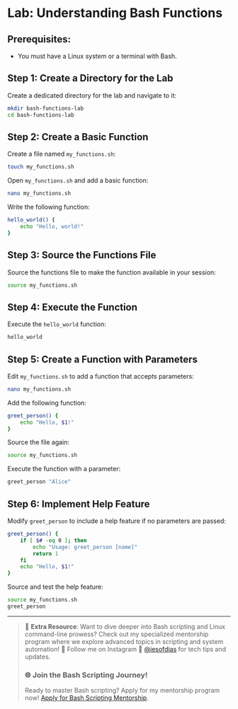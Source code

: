 # Lab: Understanding Bash Functions

## Prerequisites:
- You must have a Linux system or a terminal with Bash.

## Step 1: Create a Directory for the Lab

Create a dedicated directory for the lab and navigate to it:

```bash
mkdir bash-functions-lab
cd bash-functions-lab
```

## Step 2: Create a Basic Function

Create a file named `my_functions.sh`:

```bash
touch my_functions.sh
```

Open `my_functions.sh` and add a basic function:

```bash
nano my_functions.sh
```

Write the following function:

```bash
hello_world() {
    echo "Hello, world!"
}
```

## Step 3: Source the Functions File

Source the functions file to make the function available in your session:

```bash
source my_functions.sh
```

## Step 4: Execute the Function

Execute the `hello_world` function:

```bash
hello_world
```

## Step 5: Create a Function with Parameters

Edit `my_functions.sh` to add a function that accepts parameters:

```bash
nano my_functions.sh
```

Add the following function:

```bash
greet_person() {
    echo "Hello, $1!"
}
```

Source the file again:

```bash
source my_functions.sh
```

Execute the function with a parameter:

```bash
greet_person "Alice"
```

## Step 6: Implement Help Feature

Modify `greet_person` to include a help feature if no parameters are passed:

```bash
greet_person() {
    if [ $# -eq 0 ]; then
        echo "Usage: greet_person [name]"
        return 1
    fi
    echo "Hello, $1!"
}
```

Source and test the help feature:

```bash
source my_functions.sh
greet_person
```

---

> 🚨 **Extra Resource**: Want to dive deeper into Bash scripting and Linux command-line prowess? Check out my specialized mentorship program where we explore advanced topics in scripting and system automation! 🚀 Follow me on Instagram 📸 [@iesofdias](https://www.instagram.com/iesofdias/) for tech tips and updates. 
> ### 🌐 **Join the Bash Scripting Journey!**
> Ready to master Bash scripting? Apply for my mentorship program now! [Apply for Bash Scripting Mentorship](https://guilhermemaia.com/mentoria-devops).
